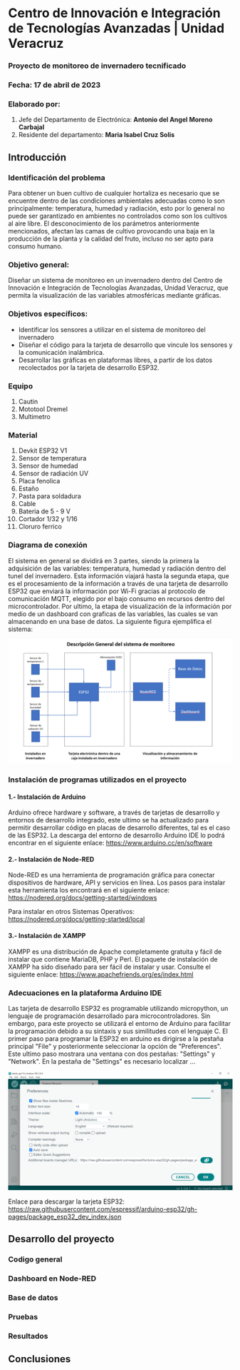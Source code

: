 # Centro de Innovación e Integración de Tecnologías Avanzadas | Unidad Veracruz

### Proyecto de monitoreo de invernadero tecnificado
### Fecha: 17 de abril de 2023

### Elaborado por:
1. Jefe del Departamento de Electrónica: **Antonio del Angel Moreno Carbajal**
2. Residente del departamento: **Maria Isabel Cruz Solis**

## Introducción

### Identificación del problema 
Para obtener un buen cultivo de cualquier hortaliza es necesario que se encuentre dentro de las condiciones ambientales adecuadas como lo son principalmente: temperatura, humedad y radiación, esto por lo general no puede ser garantizado en ambientes no controlados como son los cultivos al aire libre. El desconocimiento de los parámetros anteriormente mencionados, afectan las camas de cultivo provocando una baja en la producción de la planta y la calidad del fruto, incluso no ser apto para consumo humano. 

### Objetivo general:
Diseñar un sistema de monitoreo en un invernadero dentro del Centro de Innovación e Integración de Tecnologías Avanzadas, Unidad Veracruz, que permita la visualización de las variables atmosféricas mediante gráficas. 

### Objetivos específicos: 
- Identificar los sensores a utilizar en el sistema de monitoreo del invernadero 
- Diseñar el código para la tarjeta de desarrollo que vincule los sensores y la comunicación inalámbrica. 
- Desarrollar las gráficas en plataformas libres, a partir de los datos recolectados por la tarjeta de desarrollo ESP32. 

### Equipo
1. Cautin
2. Mototool Dremel
3. Multimetro

### Material
1. Devkit ESP32 V1
2. Sensor de temperatura
3. Sensor de humedad
4. Sensor de radiación UV
5. Placa fenolica
6. Estaño
7. Pasta para soldadura
8. Cable
9. Bateria de 5 - 9 V
10. Cortador 1/32 y 1/16
11. Cloruro ferrico

### Diagrama de conexión
El sistema en general se dividirá en 3 partes, siendo la primera la adquisición de las variables: temperatura, humedad y radiación dentro del tunel del invernadero. Esta información viajará hasta la segunda etapa, que es el procesamiento de la información a través de una tarjeta de desarrollo ESP32 que enviará la información por Wi-Fi gracias al protocolo de comunicación MQTT, elegido por el bajo consumo en recursos dentro del microcontrolador. Por ultimo, la etapa de visualización de la información por medio de un dashboard con graficas de las variables, las cuales se van almacenando en una base de datos. La siguiente figura ejemplifica el sistema:

![Diagrama general del sistema](https://github.com/AntonioAMCarbajal/Proyecto-Invernaderos/blob/main/Diagrama%20general%20del%20sistema.PNG)


### Instalación de programas utilizados en el proyecto
#### 1.- Instalación de Arduino
Arduino ofrece hardware y software, a través de tarjetas de desarrollo y entornos de desarrollo integrado, este ultimo se ha actualizado para permitir desarrollar código en placas de desarrollo diferentes, tal es el caso de las ESP32. La descarga del entorno de desarrollo Arduino IDE lo podrá encontrar en el siguiente enlace: https://www.arduino.cc/en/software

#### 2.- Instalación de Node-RED
Node-RED es una herramienta de programación gráfica para conectar dispositivos de hardware, API y servicios en línea. Los pasos para instalar esta herramienta los encontrará en el siguiente enlace: https://nodered.org/docs/getting-started/windows

Para instalar en otros Sistemas Operativos: https://nodered.org/docs/getting-started/local

#### 3.- Instalación de XAMPP
XAMPP es una distribución de Apache completamente gratuita y fácil de instalar que contiene MariaDB, PHP y Perl. El paquete de instalación de XAMPP ha sido diseñado para ser fácil de instalar y usar. Consulte el siguiente enlace: https://www.apachefriends.org/es/index.html

### Adecuaciones en la plataforma Arduino IDE
Las tarjeta de desarrollo ESP32 es programable utilizando micropython, un lenguaje de programación desarrollado para microcontroladores. Sin embargo, para este proyecto se utilizará el entorno de Arduino para facilitar la programación debido a su sintaxis y sus similitudes con el lenguaje C.
El primer paso para programar la ESP32 en arduino es dirigirse a la pestaña principal "File" y posteriormente seleccionar la opción de "Preferences". Este ultimo paso mostrara una ventana con dos pestañas: "Settings" y "Network". En la pestaña de "Settings" es necesario localizar ...

![Administrador de tarjetas en arduino](https://github.com/AntonioAMCarbajal/Proyecto-Invernaderos/blob/main/Administrador%20de%20tarjetas%20en%20arduino.PNG)

Enlace para descargar la tarjeta ESP32: https://raw.githubusercontent.com/espressif/arduino-esp32/gh-pages/package_esp32_dev_index.json
## Desarrollo del proyecto



### Codigo general

### Dashboard en Node-RED

### Base de datos 

### Pruebas

### Resultados

## Conclusiones
